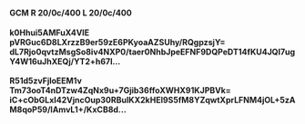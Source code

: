 #### GCM R 20/0c/400 L 20/0c/400
**k0Hhui5AMFuX4VIE**<br/>**pVRGuc6D8LXrzzB9er59zE6PKyoaAZSUhy/RQgpzsjY=**<br/>**dL7Rjo0qvtzMsgSo8iv4NXP0/taer0NhbJpeEFNF9DQPeDT14fKU4JQI7ugY4W16uJhXEQj/YT2+h67l...**<br/><br/>
**R51d5zvFjloEEM1v**<br/>**Tm73ooT4nDTzw4ZqNx9u+7Gjib36ffoXWHX91KJPBVk=**<br/>**iC+cObGLxI42VjncOup30RBuIKX2kHEl9S5fM8YZqwtXprLFNM4jOL+5zAM8qoP59/lAmvL1+/KxCB8d...**